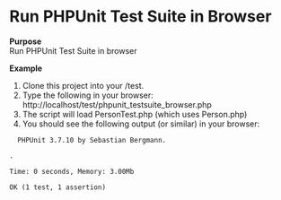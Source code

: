 Run PHPUnit Test Suite in Browser
=================================

**Purpose**<br />
Run PHPUnit Test Suite in browser

**Example**<br />
1. Clone this project into your <webroot>/test.
2. Type the following in your browser: http://localhost/test/phpunit_testsuite_browser.php
3. The script will load PersonTest.php (which uses Person.php)
4. You should see the following output (or similar) in your browser:
```
  PHPUnit 3.7.10 by Sebastian Bergmann.

.

Time: 0 seconds, Memory: 3.00Mb

OK (1 test, 1 assertion)
```